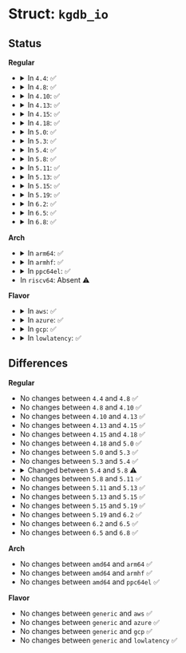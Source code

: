 # Struct: <code>kgdb_io</code>

## Status
<b>Regular</b>
<ul>
<li>
<details>
<summary>In <code>4.4</code>: ✅</summary>

```c
struct kgdb_io {
    const char *name;
    int (*read_char)();
    void (*write_char)(u8);
    void (*flush)();
    int (*init)();
    void (*pre_exception)();
    void (*post_exception)();
    int is_console;
};
```
</details>
</li>
<li>
<details>
<summary>In <code>4.8</code>: ✅</summary>

```c
struct kgdb_io {
    const char *name;
    int (*read_char)();
    void (*write_char)(u8);
    void (*flush)();
    int (*init)();
    void (*pre_exception)();
    void (*post_exception)();
    int is_console;
};
```
</details>
</li>
<li>
<details>
<summary>In <code>4.10</code>: ✅</summary>

```c
struct kgdb_io {
    const char *name;
    int (*read_char)();
    void (*write_char)(u8);
    void (*flush)();
    int (*init)();
    void (*pre_exception)();
    void (*post_exception)();
    int is_console;
};
```
</details>
</li>
<li>
<details>
<summary>In <code>4.13</code>: ✅</summary>

```c
struct kgdb_io {
    const char *name;
    int (*read_char)();
    void (*write_char)(u8);
    void (*flush)();
    int (*init)();
    void (*pre_exception)();
    void (*post_exception)();
    int is_console;
};
```
</details>
</li>
<li>
<details>
<summary>In <code>4.15</code>: ✅</summary>

```c
struct kgdb_io {
    const char *name;
    int (*read_char)();
    void (*write_char)(u8);
    void (*flush)();
    int (*init)();
    void (*pre_exception)();
    void (*post_exception)();
    int is_console;
};
```
</details>
</li>
<li>
<details>
<summary>In <code>4.18</code>: ✅</summary>

```c
struct kgdb_io {
    const char *name;
    int (*read_char)();
    void (*write_char)(u8);
    void (*flush)();
    int (*init)();
    void (*pre_exception)();
    void (*post_exception)();
    int is_console;
};
```
</details>
</li>
<li>
<details>
<summary>In <code>5.0</code>: ✅</summary>

```c
struct kgdb_io {
    const char *name;
    int (*read_char)();
    void (*write_char)(u8);
    void (*flush)();
    int (*init)();
    void (*pre_exception)();
    void (*post_exception)();
    int is_console;
};
```
</details>
</li>
<li>
<details>
<summary>In <code>5.3</code>: ✅</summary>

```c
struct kgdb_io {
    const char *name;
    int (*read_char)();
    void (*write_char)(u8);
    void (*flush)();
    int (*init)();
    void (*pre_exception)();
    void (*post_exception)();
    int is_console;
};
```
</details>
</li>
<li>
<details>
<summary>In <code>5.4</code>: ✅</summary>

```c
struct kgdb_io {
    const char *name;
    int (*read_char)();
    void (*write_char)(u8);
    void (*flush)();
    int (*init)();
    void (*pre_exception)();
    void (*post_exception)();
    int is_console;
};
```
</details>
</li>
<li>
<details>
<summary>In <code>5.8</code>: ✅</summary>

```c
struct kgdb_io {
    const char *name;
    int (*read_char)();
    void (*write_char)(u8);
    void (*flush)();
    int (*init)();
    void (*deinit)();
    void (*pre_exception)();
    void (*post_exception)();
    struct console *cons;
};
```
</details>
</li>
<li>
<details>
<summary>In <code>5.11</code>: ✅</summary>

```c
struct kgdb_io {
    const char *name;
    int (*read_char)();
    void (*write_char)(u8);
    void (*flush)();
    int (*init)();
    void (*deinit)();
    void (*pre_exception)();
    void (*post_exception)();
    struct console *cons;
};
```
</details>
</li>
<li>
<details>
<summary>In <code>5.13</code>: ✅</summary>

```c
struct kgdb_io {
    const char *name;
    int (*read_char)();
    void (*write_char)(u8);
    void (*flush)();
    int (*init)();
    void (*deinit)();
    void (*pre_exception)();
    void (*post_exception)();
    struct console *cons;
};
```
</details>
</li>
<li>
<details>
<summary>In <code>5.15</code>: ✅</summary>

```c
struct kgdb_io {
    const char *name;
    int (*read_char)();
    void (*write_char)(u8);
    void (*flush)();
    int (*init)();
    void (*deinit)();
    void (*pre_exception)();
    void (*post_exception)();
    struct console *cons;
};
```
</details>
</li>
<li>
<details>
<summary>In <code>5.19</code>: ✅</summary>

```c
struct kgdb_io {
    const char *name;
    int (*read_char)();
    void (*write_char)(u8);
    void (*flush)();
    int (*init)();
    void (*deinit)();
    void (*pre_exception)();
    void (*post_exception)();
    struct console *cons;
};
```
</details>
</li>
<li>
<details>
<summary>In <code>6.2</code>: ✅</summary>

```c
struct kgdb_io {
    const char *name;
    int (*read_char)();
    void (*write_char)(u8);
    void (*flush)();
    int (*init)();
    void (*deinit)();
    void (*pre_exception)();
    void (*post_exception)();
    struct console *cons;
};
```
</details>
</li>
<li>
<details>
<summary>In <code>6.5</code>: ✅</summary>

```c
struct kgdb_io {
    const char *name;
    int (*read_char)();
    void (*write_char)(u8);
    void (*flush)();
    int (*init)();
    void (*deinit)();
    void (*pre_exception)();
    void (*post_exception)();
    struct console *cons;
};
```
</details>
</li>
<li>
<details>
<summary>In <code>6.8</code>: ✅</summary>

```c
struct kgdb_io {
    const char *name;
    int (*read_char)();
    void (*write_char)(u8);
    void (*flush)();
    int (*init)();
    void (*deinit)();
    void (*pre_exception)();
    void (*post_exception)();
    struct console *cons;
};
```
</details>
</li>
</ul>
<b>Arch</b>
<ul>
<li>
<details>
<summary>In <code>arm64</code>: ✅</summary>

```c
struct kgdb_io {
    const char *name;
    int (*read_char)();
    void (*write_char)(u8);
    void (*flush)();
    int (*init)();
    void (*pre_exception)();
    void (*post_exception)();
    int is_console;
};
```
</details>
</li>
<li>
<details>
<summary>In <code>armhf</code>: ✅</summary>

```c
struct kgdb_io {
    const char *name;
    int (*read_char)();
    void (*write_char)(u8);
    void (*flush)();
    int (*init)();
    void (*pre_exception)();
    void (*post_exception)();
    int is_console;
};
```
</details>
</li>
<li>
<details>
<summary>In <code>ppc64el</code>: ✅</summary>

```c
struct kgdb_io {
    const char *name;
    int (*read_char)();
    void (*write_char)(u8);
    void (*flush)();
    int (*init)();
    void (*pre_exception)();
    void (*post_exception)();
    int is_console;
};
```
</details>
</li>
<li>
In <code>riscv64</code>: Absent ⚠️
</li>
</ul>
<b>Flavor</b>
<ul>
<li>
<details>
<summary>In <code>aws</code>: ✅</summary>

```c
struct kgdb_io {
    const char *name;
    int (*read_char)();
    void (*write_char)(u8);
    void (*flush)();
    int (*init)();
    void (*pre_exception)();
    void (*post_exception)();
    int is_console;
};
```
</details>
</li>
<li>
<details>
<summary>In <code>azure</code>: ✅</summary>

```c
struct kgdb_io {
    const char *name;
    int (*read_char)();
    void (*write_char)(u8);
    void (*flush)();
    int (*init)();
    void (*pre_exception)();
    void (*post_exception)();
    int is_console;
};
```
</details>
</li>
<li>
<details>
<summary>In <code>gcp</code>: ✅</summary>

```c
struct kgdb_io {
    const char *name;
    int (*read_char)();
    void (*write_char)(u8);
    void (*flush)();
    int (*init)();
    void (*pre_exception)();
    void (*post_exception)();
    int is_console;
};
```
</details>
</li>
<li>
<details>
<summary>In <code>lowlatency</code>: ✅</summary>

```c
struct kgdb_io {
    const char *name;
    int (*read_char)();
    void (*write_char)(u8);
    void (*flush)();
    int (*init)();
    void (*pre_exception)();
    void (*post_exception)();
    int is_console;
};
```
</details>
</li>
</ul>

## Differences
<b>Regular</b>
<ul>
<li>
No changes between <code>4.4</code> and <code>4.8</code> ✅
</li>
<li>
No changes between <code>4.8</code> and <code>4.10</code> ✅
</li>
<li>
No changes between <code>4.10</code> and <code>4.13</code> ✅
</li>
<li>
No changes between <code>4.13</code> and <code>4.15</code> ✅
</li>
<li>
No changes between <code>4.15</code> and <code>4.18</code> ✅
</li>
<li>
No changes between <code>4.18</code> and <code>5.0</code> ✅
</li>
<li>
No changes between <code>5.0</code> and <code>5.3</code> ✅
</li>
<li>
No changes between <code>5.3</code> and <code>5.4</code> ✅
</li>
<li>
<details>
<summary>Changed between <code>5.4</code> and <code>5.8</code> ⚠️</summary>
<ul>
<li>
<b>Field added. </b>
<code>void (*deinit)()</code>
</li>
<li>
<b>Field added. </b>
<code>struct console *cons</code>
</li>
<li>
<b>Field removed. </b>
<code>int is_console</code>
</li>
</ul>
</details>
</li>
<li>
No changes between <code>5.8</code> and <code>5.11</code> ✅
</li>
<li>
No changes between <code>5.11</code> and <code>5.13</code> ✅
</li>
<li>
No changes between <code>5.13</code> and <code>5.15</code> ✅
</li>
<li>
No changes between <code>5.15</code> and <code>5.19</code> ✅
</li>
<li>
No changes between <code>5.19</code> and <code>6.2</code> ✅
</li>
<li>
No changes between <code>6.2</code> and <code>6.5</code> ✅
</li>
<li>
No changes between <code>6.5</code> and <code>6.8</code> ✅
</li>
</ul>
<b>Arch</b>
<ul>
<li>
No changes between <code>amd64</code> and <code>arm64</code> ✅
</li>
<li>
No changes between <code>amd64</code> and <code>armhf</code> ✅
</li>
<li>
No changes between <code>amd64</code> and <code>ppc64el</code> ✅
</li>
</ul>
<b>Flavor</b>
<ul>
<li>
No changes between <code>generic</code> and <code>aws</code> ✅
</li>
<li>
No changes between <code>generic</code> and <code>azure</code> ✅
</li>
<li>
No changes between <code>generic</code> and <code>gcp</code> ✅
</li>
<li>
No changes between <code>generic</code> and <code>lowlatency</code> ✅
</li>
</ul>
